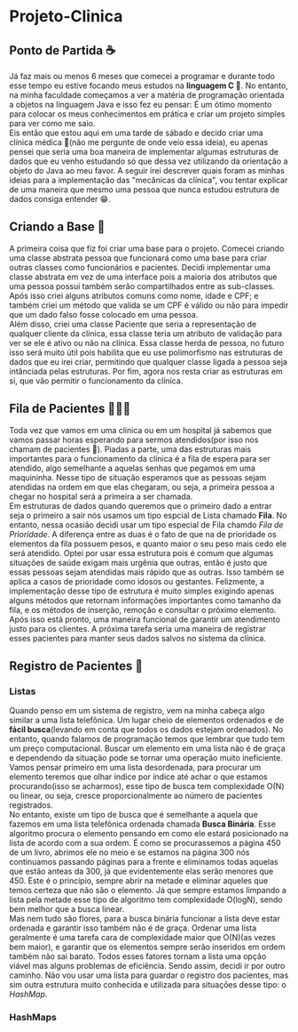 # Projeto-Clinica

## Ponto de Partida ☕
<p>  Já faz mais ou menos 6 meses que comecei a programar e durante todo esse tempo eu estive focando meus estudos na <b>linguagem C </b> 🤖. No entanto, na minha faculdade começamos a ver a matéria de programação orientada a objetos na linguagem Java e isso fez eu pensar: É um ótimo momento para colocar os meus conhecimentos em prática e criar um projeto simples para ver como me saio.
<br>
  Eis então que estou aqui em uma tarde de sábado e decido criar uma clínica médica 🥼(não me pergunte de onde veio essa ideia), eu apenas pensei que seria uma boa maneira de implementar algumas estruturas de dados que eu venho estudando só que dessa vez utilizando da orientação a objeto do Java ao meu favor. A seguir irei descrever quais foram as minhas ideias para a implementação das "mecânicas da clínica", vou tentar explicar de uma maneira que mesmo uma pessoa que nunca estudou estrutura de dados consiga entender 😁.</p>

## Criando a Base 🏣

<p>  A primeira coisa que fiz foi criar uma base para o projeto. Comecei criando uma classe abstrata pessoa que funcionará como uma base para criar outras classes como funcionários e pacientes. Decidi implementar uma classe abstrata em vez de uma interface pois a maioria dos atributos que uma pessoa possui também serão compartilhados entre as sub-classes. Após isso criei alguns atributos comuns como nome, idade e CPF; e também criei um método que valida se um CPF é válido ou não para impedir que um dado falso fosse colocado em uma pessoa.
<br>
  Além disso, criei uma classe Paciente que seria a representação de qualquer cliente da clínica, essa classe teria um atributo de validação para ver se ele é ativo ou não na clínica. Essa classe herda de pessoa, no futuro isso será muito útil pois habilita que eu use polimorfismo nas estruturas de dados que eu irei criar, permitindo que qualquer classe ligada a pessoa seja intânciada pelas estruturas. Por fim, agora nos resta criar as estruturas em si, que vão permitir o funcionamento da clínica.
</p>

## Fila de Pacientes 👩🏻‍🦳

<p>  Toda vez que vamos em uma clínica ou em um hospital já sabemos que vamos passar horas esperando para sermos atendidos(por isso nos chamam de pacientes 🤡). Piadas a parte, uma das estruturas mais importantes para o funcionamento da clínica é a fila de espera para ser atendido, algo semelhante a aquelas senhas que pegamos em uma maquininha. Nesse tipo de situação esperamos que as pessoas sejam atendidas na ordem em que elas chegaram, ou seja, a primeira pessoa a chegar no hospital será a primeira a ser chamada.
<br>
  Em estruturas de dados quando queremos que o primeiro dado a entrar seja o primeiro a sair nós usamos um tipo espcial de Lista chamado <b>Fila</b>. No entanto, nessa ocasião decidi usar um tipo especial de Fila chamdo <i>Fila de Prioridade</i>. A diferença entre as duas é o fato de que na de prioridade os elementos da fila possuem pesos, e quanto maior o seu peso mais cedo ele será atendido. Optei por usar essa estrutura pois é comum que algumas situações de saúde exigam mais urgênia que outras, então é justo que essas pessoas sejam atendidas mais rápido que as outras. Isso também se aplica a casos de prioridade como idosos ou gestantes. Felizmente, a implementação desse tipo de estrutura é muito simples exigindo apenas alguns métodos que retornam informações importantes como tamanho da fila, e os métodos de inserção, remoção e consultar o próximo elemento.
<br>
  Após isso está pronto, uma maneira funcional de garantir um atendimento justo para os clientes. A próxima tarefa seria uma maneira de registrar esses pacientes para manter seus dados salvos no sistema da clínica.</p>

## Registro de Pacientes 📖
### Listas

<p>
  Quando penso em um sistema de registro, vem na minha cabeça algo similar a uma lista telefônica. Um lugar cheio de elementos ordenados e de <b>fácil busca</b>(levando em conta que todos os dados estejam ordenados). No entanto, quando falamos de programação temos que lembrar que tudo tem um preço computacional. Buscar um elemento em uma lista não é de graça e dependendo da situação pode se tornar uma operação muito ineficiente. Vamos pensar primeiro em uma lista desordenada, para procurar um elemento teremos que olhar índice por índice até achar o que estamos procurando(isso se acharmos), esse tipo de busca tem complexidade O(N) ou linear, ou seja, cresce proporcionalmente ao número de pacientes registrados.
<br>
  No entanto, existe um tipo de busca que é semelhante a aquela que fazemos em uma lista telefônica ordenada chamada <b>Busca Binária</b>. Esse algoritmo procura o elemento pensando em como ele estará posicionado na lista de acordo com a sua ordem. É como se procurassemos a página 450 de um livro, abrimos ele no meio e se estamos na página 300 nós continuamos passando páginas para a frente e eliminamos todas aquelas que estão anteas da 300, já que evidentemente elas serão menores que 450. Este é o princípio, sempre abrir na metade e eliminar aqueles que temos certeza que não são o elemento. Já que sempre estamos limpando a lista pela metade esse tipo de algoritmo tem complexidade O(logN), sendo bem melhor que a busca linear. 
<br>
  Mas nem tudo são flores, para a busca binária funcionar a lista deve estar ordenada e garantir isso também não é de graça. Ordenar uma lista geralmente é uma tarefa cara de complexidade maior que O(N)(as vezes bem maior), e garantir que os elementos sempre serão inseridos em ordem também não sai barato. Todos esses fatores tornam a lista uma opção viável mas alguns problemas de eficiência. Sendo assim, decidi ir por outro caminho. Não vou usar uma lista para guardar o registro dos pacientes, mas sim outra estrutura muito conhecida e utilizada para situações desse tipo: o <i>HashMap</i>.
</p>

### HashMaps
